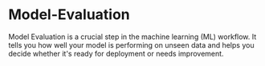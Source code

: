 # Model-Evaluation
Model Evaluation is a crucial step in the machine learning (ML) workflow. It tells you how well your model is performing on unseen data and helps you decide whether it's ready for deployment or needs improvement.
